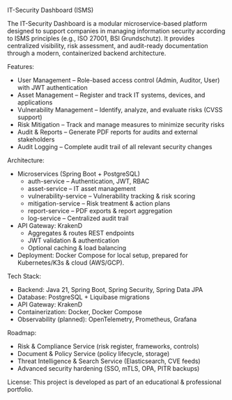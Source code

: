 IT-Security Dashboard (ISMS)

The IT-Security Dashboard is a modular microservice-based platform designed to support companies in managing information security according to ISMS principles (e.g., ISO 27001, BSI Grundschutz).
It provides centralized visibility, risk assessment, and audit-ready documentation through a modern, containerized backend architecture.

Features:
- User Management – Role-based access control (Admin, Auditor, User) with JWT authentication
- Asset Management – Register and track IT systems, devices, and applications
- Vulnerability Management – Identify, analyze, and evaluate risks (CVSS support)
- Risk Mitigation – Track and manage measures to minimize security risks
- Audit & Reports – Generate PDF reports for audits and external stakeholders
- Audit Logging – Complete audit trail of all relevant security changes

Architecture:
- Microservices (Spring Boot + PostgreSQL)
  - auth-service – Authentication, JWT, RBAC
  - asset-service – IT asset management
  - vulnerability-service – Vulnerability tracking & risk scoring
  - mitigation-service – Risk treatment & action plans
  - report-service – PDF exports & report aggregation
  - log-service – Centralized audit trail
- API Gateway: KrakenD
  - Aggregates & routes REST endpoints
  - JWT validation & authentication
  - Optional caching & load balancing
- Deployment: Docker Compose for local setup, prepared for Kubernetes/K3s & cloud (AWS/GCP).

Tech Stack:
- Backend: Java 21, Spring Boot, Spring Security, Spring Data JPA
- Database: PostgreSQL + Liquibase migrations
- API Gateway: KrakenD
- Containerization: Docker, Docker Compose
- Observability (planned): OpenTelemetry, Prometheus, Grafana

Roadmap:
- Risk & Compliance Service (risk register, frameworks, controls)
- Document & Policy Service (policy lifecycle, storage)
- Threat Intelligence & Search Service (Elasticsearch, CVE feeds)
- Advanced security hardening (SSO, mTLS, OPA, PITR backups)

License:
This project is developed as part of an educational & professional portfolio.